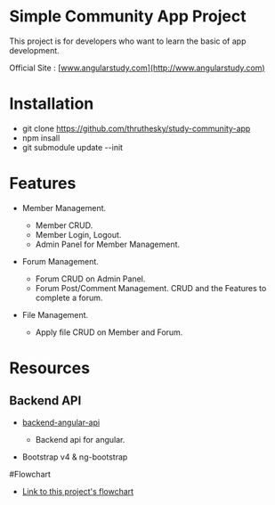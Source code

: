 # Simple Community App Project

This project is for developers who want to learn the basic of app development.

Official Site : [www.angularstudy.com](http://www.angularstudy.com)


# Installation

* git clone https://github.com/thruthesky/study-community-app
* npm insall
* git submodule update --init



# Features

* Member Management.
  * Member CRUD.
  * Member Login, Logout.
  * Admin Panel for Member Management.

* Forum Management.
  * Forum CRUD on Admin Panel.
  * Forum Post/Comment Management. CRUD and the Features to complete a forum.

* File Management.
  * Apply file CRUD on Member and Forum.

# Resources

## Backend API

* [backend-angular-api](https://github.com/thruthesky/backend)
	* Backend api for angular.

* Bootstrap v4 &amp; ng-bootstrap

#Flowchart

* [Link to this project's flowchart](https://docs.google.com/document/d/1kjPinfTN4J8c9YrGPyhBqdAAfoTY8u9twEFh6TXpSQE/edit?usp=sharing)










